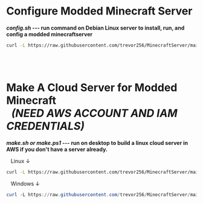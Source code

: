 # Configure Modded Minecraft Server
 
***config.sh* --- run command on Debian Linux server to install, run, and config a modded minecraftserver**
``` bash
curl -L https://raw.githubusercontent.com/trevor256/MinecraftServer/main/config.sh | sudo bash
```

<br/><br/>
# Make A Cloud Server for Modded Minecraft <br/> &nbsp;&nbsp;*(NEED AWS ACCOUNT AND IAM CREDENTIALS)* 
***make.sh or make.ps1* --- run on desktop to build a linux cloud server in AWS if you don't have a server already.**



&nbsp;&nbsp;&nbsp;Linux ↓
``` bash
curl -L https://raw.githubusercontent.com/trevor256/MinecraftServer/main/make.sh | sudo bash
```
&nbsp;&nbsp;&nbsp;Windows ↓
``` powershell
curl -L https://raw.githubusercontent.com/trevor256/MinecraftServer/main/make.ps1 | sudo bash
```
